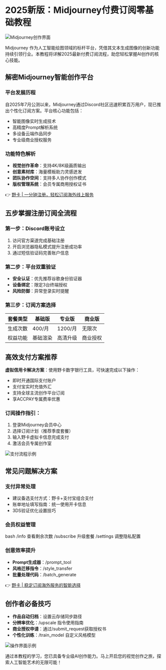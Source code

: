 # 2025新版：Midjourney付费订阅零基础教程

![Midjourney创作界面](https://bbtdd.com/wp-content/uploads/img/753792011.webp)

Midjourney 作为人工智能绘图领域的标杆平台，凭借其文本生成图像的创新功能持续引领行业。本教程将详解2025最新付费订阅流程，助您轻松掌握AI创作的核心技能。

## 解密Midjourney智能创作平台

### 平台发展历程
自2025年7月公测以来，Midjourney通过Discord社区迅速积累百万用户，现已推出个性化订阅方案。平台核心功能包括：
- 智能图像实时生成技术
- 高精度Prompt解析系统
- 多设备云端作品同步
- 专业级商业授权服务

### 功能特色解析
- **视觉创作革命**：支持4K/8K级画质输出
- **创意素材库**：海量模板助力灵感迸发
- **团队协作空间**：支持多人协作创作模式
- **版权管理系统**：会员专属商用授权证书

👉 [野卡 | 一分钟注册，轻松订阅海外线上服务](https://bbtdd.com/yeka)

## 五步掌握注册订阅全流程

### 第一步：Discord账号设立
1. 访问官方渠道完成基础注册
2. 开启浏览器隐私模式提升注册成功率
3. 通过短信验证码完善账户信息

### 第二步：平台双重验证
- **安全认证**：优先推荐谷歌身份验证器
- **设备绑定**：限定3台终端授权
- **风险防御**：异常登录实时提醒

### 第三步：订阅方案选择
| 套餐类型 | 基础版 | 专业版 | 商业版 |
|----------|--------|--------|--------|
| 生成次数 | 400/月 | 1200/月| 无限次 |
| 权益功能 | 基础渲染 | 高清升级 | 商业授权 |

## 高效支付方案推荐
**虚拟信用卡解决方案**：使用野卡数字银行工具，可快速完成以下操作：
- 即时开通国际支付账户
- 支付宝实时充值外汇
- 支持全球主流创作平台订阅
- 享ACCPAY专属费率优惠

### 订阅操作指引：
1. 登录Midjourney会员中心
2. 选择订阅计划（推荐季度套餐）
3. 输入野卡虚拟卡信息完成支付
4. 激活会员专属创作室

![支付流程示例](https://bbtdd.com/wp-content/uploads/img/58941758526345.webp)

## 常见问题解决方案

### 支付异常处理
- 建议备选支付方式：野卡+支付宝组合支付
- 账单地址填写指南：统一使用开卡信息
- 3DS验证优化设置技巧

### 会员权益管理
bash
/info 查看剩余次数
/subscribe 升级套餐
/settings 调整隐私配置


### 创意效率提升
- **Prompt生成器**：/prompt_tool
- **风格迁移指令**：/style_transfer
- **批量处理代码**：/batch_generate

👉 [野卡 | 稳定订阅海外服务的智能选择](https://bbtdd.com/yeka)

## 创作者必备技巧
- **作品自动归档**：设置云存储同步路径
- **分辨率优化**：/upscale 指令使用指南
- **商业授权申请**：通过/submit_request获取授权书
- **个性化训练**：/train_model 自定义风格模型

![操作界面示例](https://bbtdd.com/wp-content/uploads/img/28593416.webp)

通过本教程的学习，您已具备专业级AI创作能力。马上开启您的视觉创作之旅，探索人工智能艺术的无限可能！